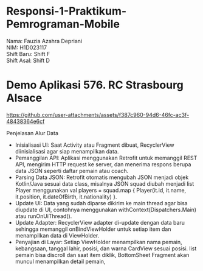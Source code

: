 ﻿# Responsi-1-Praktikum-Pemrograman-Mobile
Nama: Fauzia Azahra Depriani<br>
NIM: H1D023117<br>
Shift Baru: Shift F<br>
Shift Asal: Shift D

 # Demo Aplikasi 576. RC Strasbourg Alsace
https://github.com/user-attachments/assets/f387c960-94d6-46fc-ac3f-48438364e6cf

Penjelasan Alur Data
- Inisialisasi UI: Saat Activity atau Fragment dibuat, RecyclerView diinisialisasi agar siap menampilkan data.
- Pemanggilan API: Aplikasi menggunakan Retrofit untuk memanggil REST API, mengirim HTTP request ke server, dan menerima respons berupa data JSON seperti daftar pemain atau coach.
- Parsing Data JSON: Retrofit otomatis mengubah JSON menjadi objek Kotlin/Java sesuai data class, misalnya JSON squad diubah menjadi list Player menggunakan val players = squad.map { Player(it.id, it.name, it.position, it.dateOfBirth, it.nationality) }.
- Update UI: Data yang sudah diparse dikirim ke main thread agar bisa diupdate di UI, contohnya menggunakan withContext(Dispatchers.Main) atau runOnUiThread().
- Update Adapter: RecyclerView adapter di-update dengan data baru sehingga memanggil onBindViewHolder untuk setiap item dan menampilkan data di ViewHolder.
- Penyajian di Layar: Setiap ViewHolder menampilkan nama pemain, kebangsaan, tanggal lahir, posisi, dan warna CardView sesuai posisi. list pemain bisa discroll dan saat item diklik, BottomSheet Fragment akan muncul menampilkan detail pemain,
